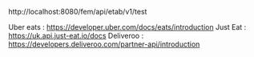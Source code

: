 http://localhost:8080/fem/api/etab/v1/test


Uber eats : https://developer.uber.com/docs/eats/introduction
Just Eat : https://uk.api.just-eat.io/docs
Deliveroo : https://developers.deliveroo.com/partner-api/introduction